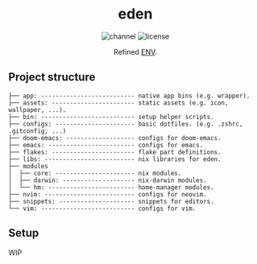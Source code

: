 <div align="center">
  <h1>eden</h1>
  <img alt="channel" src="https://img.shields.io/badge/channel-unstable-white?style=flat&logo=NixOS&logoColor">
  <img alt="license" src="https://img.shields.io/github/license/ttak0422/eden">
  <p>
    Refined <a href="https://github.com/ttak0422/ENV">ENV</a>.
  </p>
</div>

## Project structure

```
├── app: -------------------------- native app bins (e.g. wrapper).
├── assets: ----------------------- static assets (e.g. icon, wallpaper, ...).
├── bin: -------------------------- setup helper scripts.
├── configs: ---------------------- basic dotfiles. (e.g. .zshrc, .gitconfig, ...)
├── doom-emacs: ------------------- configs for doom-emacs.
├── emacs: ------------------------ configs for emacs.
├── flakes: ----------------------- flake part definitions.
├── libs: ------------------------- nix libraries for eden.
├── modules
│  ├── core: ---------------------- nix modules.
│  ├── darwin: -------------------- nix-darwin modules.
│  └── hm: ------------------------ home-manager modules.
├── nvim: ------------------------- configs for neovim.
├── snippets: --------------------- snippets for editors.
└── vim: -------------------------- configs for vim.
```

## Setup
WIP
